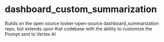 # dashboard_custom_summarization
Builds on the open source looker-open-source dashboard_summarization repo, but extends upon that codebase with the ability to customize the Prompt sent to Vertex AI
